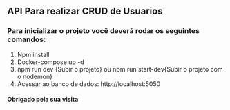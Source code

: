 <h2>API Para realizar CRUD de Usuarios</h2>
</hr>
<h3> Para inicializar o projeto você deverá rodar os seguintes comandos:</h3>
</hr>
<ol>
  <li>Npm install</li>
  <li>Docker-compose up -d</li>
  <li>npm run dev {Subir o projeto} ou npm run start-dev{Subir o projeto com o nodemon}</li>
  <li>Acessar ao banco de dados: http://localhost:5050</li>  
</ol>
</hr>
<h4>Obrigado pela sua visita</h4>
